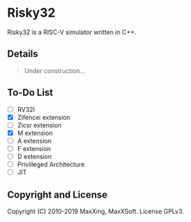 # Risky32

Risky32 is a RISC-V simulator written in C++.

## Details

> Under construction...

## To-Do List

- [ ] RV32I
- [x] Zifencei extension
- [ ] Zicsr extension
- [x] M extension
- [ ] A extension
- [ ] F extension
- [ ] D extension
- [ ] Privilleged Architecture
- [ ] JIT

## Copyright and License

Copyright (C) 2010-2019 MaxXing, MaxXSoft. License GPLv3.

